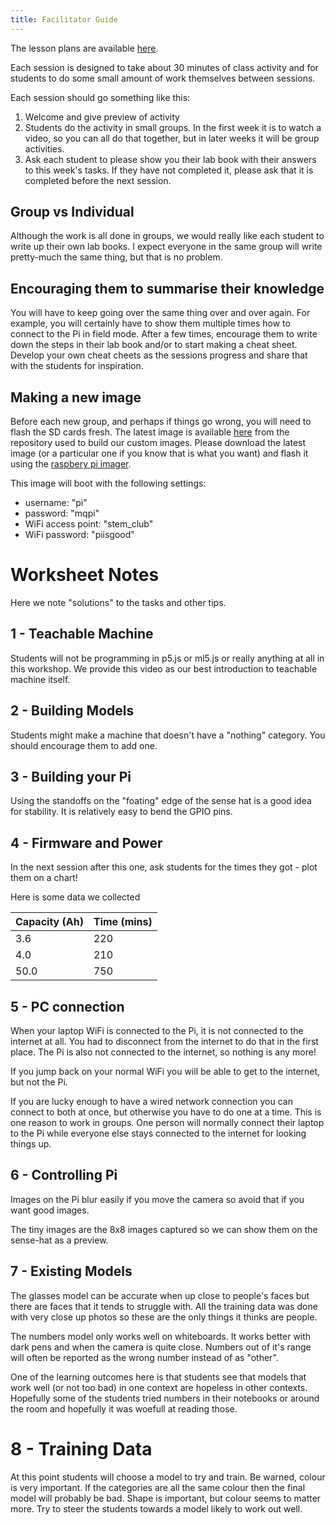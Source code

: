 ```yaml
---
title: Facilitator Guide
---
```


The lesson plans are available [here](facilitator_lesson_plans.html).

Each session is designed to take about 30 minutes of class activity and for students to do some small amount of work themselves between sessions.

Each session should go something like this:
  1. Welcome and give preview of activity
  2. Students do the activity in small groups.  In the first week it is to watch a video, so you can all do that together, but in later weeks it will be group activities.
  3. Ask each student to please show you their lab book with their answers to this week's tasks.  If they have not completed it, please ask that it is completed before the next session.

## Group vs Individual

Although the work is all done in groups, we would really like each student to write up their own lab books.  I expect everyone in the same group will write pretty-much the same thing, but that is no problem.

## Encouraging them to summarise their knowledge

You will have to keep going over the same thing over and over again.  For example, you will certainly have to show them multiple times how to connect to the Pi in field mode.  After a few times, encourage them to write down the steps in their lab book and/or to start making a cheat sheet.  Develop your own cheat cheets as the sessions progress and share that with the students for inspiration.

## Making a new image

Before each new group, and perhaps if things go wrong, you will need to flash the SD cards fresh.  The latest image is available [here](https://github.com/mqjasper/mq-pi-gen/releases) from the repository used to build our custom images.  Please download the latest image (or a particular one if you know that is what you want) and flash it using the [raspbery pi imager](https://www.raspberrypi.com/software/).

This image will boot with the following settings:
  * username: "pi"
  * password: "mqpi"
  * WiFi access point: "stem_club"
  * WiFi password: "piisgood"

# Worksheet Notes
Here we note "solutions" to the tasks and other tips.

## 1 - Teachable Machine

Students will not be programming in p5.js or ml5.js or really anything at all in this workshop.  We provide this video as our best introduction to teachable machine itself.

## 2 - Building Models

Students might make a machine that doesn't have a "nothing" category.  You should encourage them to add one.

## 3 - Building your Pi

Using the standoffs on the "foating" edge of the sense hat is a good idea for stability.  It is relatively easy to bend the GPIO pins.

## 4 - Firmware and Power

In the next session after this one, ask students for the times they got - plot them on a chart!

Here is some data we collected

| Capacity (Ah) | Time (mins) |
|---------------|-------------|
| 3.6           | 220         |
| 4.0           | 210         |
| 50.0          | 750         |

## 5 - PC connection

When your laptop WiFi is connected to the Pi, it is not connected to the internet at all.  You had to disconnect from the internet to do that in the first place.  The Pi is also not connected to the internet, so nothing is any more!

If you jump back on your normal WiFi you will be able to get to the internet, but not the Pi.

If you are lucky enough to have a wired network connection you can connect to both at once, but otherwise you have to do one at a time.  This is one reason to work in groups.  One person will normally connect their laptop to the Pi while everyone else stays connected to the internet for looking things up.

## 6 - Controlling Pi

Images on the Pi blur easily if you move the camera so avoid that if you want good images.

The tiny images are the 8x8 images captured so we can show them on the sense-hat as a preview.

## 7 - Existing Models

The glasses model can be accurate when up close to people's faces but there are faces that it tends to struggle with.  All the training data was done with very close up photos so these are the only things it thinks are people.

The numbers model only works well on whiteboards.  It works better with dark pens and when the camera is quite close.  Numbers out of it's range will often be reported as the wrong number instead of as "other".

One of the learning outcomes here is that students see that models that work well (or not too bad) in one context are hopeless in other contexts.  Hopefully some of the students tried numbers in their notebooks or around the room and hopefully it was woefull at reading those.

# 8 - Training Data

At this point students will choose a model to try and train.  Be warned, colour is very important.  If the categories are all the same colour then the final model will probably be bad.  Shape is important, but colour seems to matter more.  Try to steer the students towards a model likely to work out well.